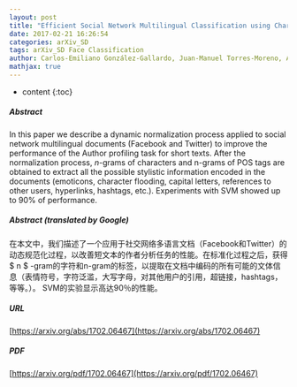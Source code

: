 ```yaml
---
layout: post
title: "Efficient Social Network Multilingual Classification using Character, POS n-grams and Dynamic Normalization"
date: 2017-02-21 16:26:54
categories: arXiv_SD
tags: arXiv_SD Face Classification
author: Carlos-Emiliano González-Gallardo, Juan-Manuel Torres-Moreno, Azucena Montes Rendón, Gerardo Sierra
mathjax: true
---
```


* content
{:toc}

##### Abstract
In this paper we describe a dynamic normalization process applied to social network multilingual documents (Facebook and Twitter) to improve the performance of the Author profiling task for short texts. After the normalization process, $n$-grams of characters and n-grams of POS tags are obtained to extract all the possible stylistic information encoded in the documents (emoticons, character flooding, capital letters, references to other users, hyperlinks, hashtags, etc.). Experiments with SVM showed up to 90% of performance.

##### Abstract (translated by Google)
在本文中，我们描述了一个应用于社交网络多语言文档（Facebook和Twitter）的动态规范化过程，以改善短文本的作者分析任务的性能。在标准化过程之后，获得$ n $ -gram的字符和n-gram的标签，以提取在文档中编码的所有可能的文体信息（表情符号，字符泛滥，大写字母，对其他用户的引用，超链接，hashtags，等等。）。 SVM的实验显示高达90％的性能。

##### URL
[https://arxiv.org/abs/1702.06467](https://arxiv.org/abs/1702.06467)

##### PDF
[https://arxiv.org/pdf/1702.06467](https://arxiv.org/pdf/1702.06467)

